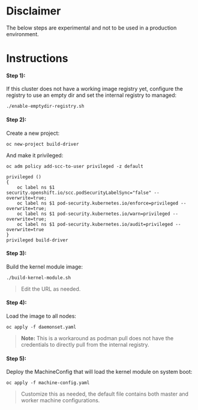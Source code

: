 # Disclaimer

The below steps are experimental and not to be used in a production environment.

# Instructions

#### Step 1):
If this cluster does not have a working image registry yet, configure the registry to use an empty dir and set the
internal registry to managed:
~~~
./enable-emptydir-registry.sh
~~~

#### Step 2):
Create a new project:
~~~
oc new-project build-driver
~~~

And make it privileged:
~~~
oc adm policy add-scc-to-user privileged -z default
~~~

~~~
privileged ()
{ 
    oc label ns $1 security.openshift.io/scc.podSecurityLabelSync="false" --overwrite=true;
    oc label ns $1 pod-security.kubernetes.io/enforce=privileged --overwrite=true;
    oc label ns $1 pod-security.kubernetes.io/warn=privileged --overwrite=true;
    oc label ns $1 pod-security.kubernetes.io/audit=privileged --overwrite=true
}
privileged build-driver
~~~

#### Step 3):
Build the kernel module image:
~~~
./build-kernel-module.sh
~~~
> Edit the URL as needed.

#### Step 4):
Load the image to all nodes:
~~~
oc apply -f daemonset.yaml
~~~
> **Note:** This is a workaround as podman pull does not have the credentials to directly pull from the internal registry.

#### Step 5):
Deploy the MachineConfig that will load the kernel module on system boot:
~~~
oc apply -f machine-config.yaml
~~~
> Customize this as needed, the default file contains both master and worker machine configurations.
